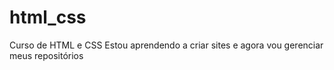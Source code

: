 # html_css
 Curso de HTML e CSS
 Estou aprendendo a criar sites e agora vou gerenciar meus repositórios


<a href="https://halkw1.github.io/html_css/exercicios/ex001/">